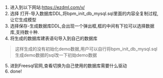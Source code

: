 ﻿1. 进入到以下网站:https://ezdml.com/v/
2. 选择 打开-导入数据库DDL,将bpm_init_db_mysql.sql里面的内容全复制过程,让它生成模型
3. 选择保存-生成数据库DDL,会出现一个弹出框,框的中间有下拉可以选择数据库,支持数十种.
4. 将生成的数据库建表语句导入到自己的数据库
> 这样生成的没有初始化demo数据,用户可以自行将bpm_init_db_mysql.sql生成demo数据的sql改一下初始demo数据
5. 进到Freesql官网,查看切换为自己使用的数据库需要什么驱动
6. done!